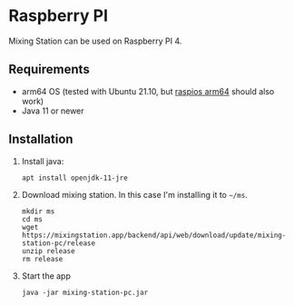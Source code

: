 # Raspberry PI

Mixing Station can be used on Raspberry PI 4.

## Requirements
- arm64 OS (tested with Ubuntu 21.10, but [raspios arm64](https://downloads.raspberrypi.org/raspios_arm64/images/) should also work)
- Java 11 or newer

## Installation
1) Install java:
	```
	apt install openjdk-11-jre
	```

2) Download mixing station. In this case I'm installing it to `~/ms`.
	```
	mkdir ms
	cd ms
	wget https://mixingstation.app/backend/api/web/download/update/mixing-station-pc/release
	unzip release
	rm release
	```

3) Start the app
	```
	java -jar mixing-station-pc.jar
	```
